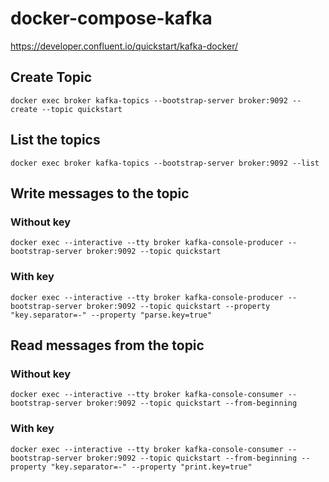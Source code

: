 # docker-compose-kafka
https://developer.confluent.io/quickstart/kafka-docker/
## Create Topic
```
docker exec broker kafka-topics --bootstrap-server broker:9092 --create --topic quickstart
```
## List the topics
```
docker exec broker kafka-topics --bootstrap-server broker:9092 --list
```
## Write messages to the topic
### Without key
```
docker exec --interactive --tty broker kafka-console-producer --bootstrap-server broker:9092 --topic quickstart
```
### With key
```
docker exec --interactive --tty broker kafka-console-producer --bootstrap-server broker:9092 --topic quickstart --property "key.separator=-" --property "parse.key=true"
```
## Read messages from the topic
### Without key
```
docker exec --interactive --tty broker kafka-console-consumer --bootstrap-server broker:9092 --topic quickstart --from-beginning
```
### With key
```
docker exec --interactive --tty broker kafka-console-consumer --bootstrap-server broker:9092 --topic quickstart --from-beginning --property "key.separator=-" --property "print.key=true"
```
